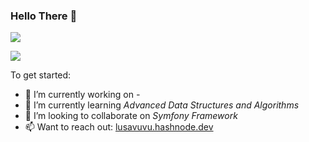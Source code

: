 ### Hello There 👋

![](https://github-readme-stats.vercel.app/api?username=enigma972&show_icons=true&count_private=true)

![](https://github-readme-stats.vercel.app/api/top-langs/?username=enigma972&layout=compact)

To get started:

- 🔭 I’m currently working on *-*
- 🌱 I’m currently learning *Advanced Data Structures and Algorithms*
- 👯 I’m looking to collaborate on *Symfony Framework*
- 📫 Want to reach out: [lusavuvu.hashnode.dev](https://lusavuvu.hashnode.dev/)

<!--
**enigma972/enigma972** is a ✨ _special_ ✨ repository because its `README.md` (this file) appears on your GitHub profile.

Here are some ideas to get you started:

- 🔭 I’m currently working on ...
- 🌱 I’m currently learning ...
- 👯 I’m looking to collaborate on ...
- 🤔 I’m looking for help with ...
- 💬 Ask me about ...
- 📫 How to reach me: ...
- 😄 Pronouns: ...
- ⚡ Fun fact: ...
-->
